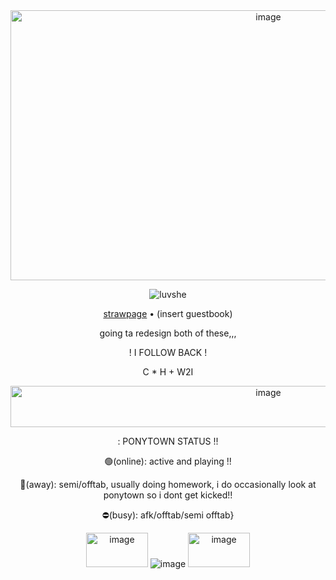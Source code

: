 <div align="center"><img width="809" height="432" alt="image" src="https://github.com/user-attachments/assets/a64f2f48-8a42-4dc3-a0ea-e7c753887c92" />



<p align="center"> <img src="https://komarev.com/ghpvc/?username=luvshe&label=　　classroom　.　　&color=5C5B18&style=flat" alt="luvshe" />
  
[strawpage](https://pluuhhshe.straw.page)  •  (insert guestbook)

going ta redesign both of these,,,

! I FOLLOW BACK !

C * H + W2I 

<img width="809" height="66" alt="image" src="https://github.com/user-attachments/assets/aa83841a-f341-4e8c-8b8b-062f6a2111b2" />

: PONYTOWN STATUS !!

🟢(online): active and playing !!

🌙(away): semi/offtab, usually doing homework, i do occasionally look at ponytown so i dont get kicked!!


⛔(busy): afk/offtab/semi offtab} 


<img width="99" height="55" alt="image" src="https://github.com/user-attachments/assets/9c8386d8-bdae-4474-943c-af6a33dd949c" /> ![image](https://github.com/user-attachments/assets/cb106242-7356-433c-ae28-2f1a6657ac11) <img width="99" height="55" alt="image" src="https://github.com/user-attachments/assets/8e99c78f-918d-460e-8e71-e5952f2fd29c" />
